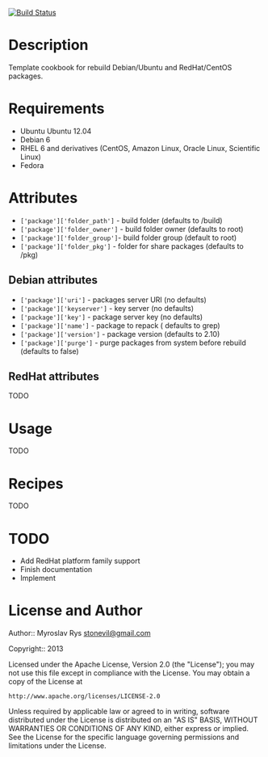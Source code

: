 [![Build Status](https://secure.travis-ci.org/stonevil/package-rebuild-cookbook.png?branch=master)](https://travis-ci.org/stonevil/package-rebuild-cookbook)

Description
===========

Template cookbook for rebuild Debian/Ubuntu and RedHat/CentOS packages.

Requirements
============

* Ubuntu Ubuntu 12.04
* Debian 6
* RHEL 6 and derivatives (CentOS, Amazon Linux, Oracle Linux, Scientific Linux)
* Fedora

Attributes
==========

* `['package']['folder_path']` - build folder (defaults to /build)
* `['package']['folder_owner']` - build folder owner (defaults to root)
* `['package']['folder_group']`- build folder group (default to root)
* `['package']['folder_pkg']` - folder for share packages (defaults to /pkg)

Debian attributes
-----------------

* `['package']['uri']` - packages server URI (no defaults)
* `['package']['keyserver']` - key server (no defaults)
* `['package']['key']` - package server key (no defaults)
* `['package']['name']` - package to repack ( defaults to grep)
* `['package']['version']` - package version (defaults to  2.10)
* `['package']['purge']` - purge packages from system before rebuild (defaults to false)

RedHat attributes
-----------------

TODO

Usage
=====

TODO

Recipes
=======

TODO

TODO
====

* Add RedHat platform family support
* Finish documentation
* Implement 

License and Author
==================

Author:: Myroslav Rys <stonevil@gmail.com>

Copyright:: 2013

Licensed under the Apache License, Version 2.0 (the "License");
you may not use this file except in compliance with the License.
You may obtain a copy of the License at

    http://www.apache.org/licenses/LICENSE-2.0

Unless required by applicable law or agreed to in writing, software
distributed under the License is distributed on an "AS IS" BASIS,
WITHOUT WARRANTIES OR CONDITIONS OF ANY KIND, either express or implied.
See the License for the specific language governing permissions and
limitations under the License.
